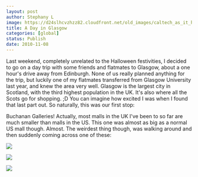 ```yaml
---
layout: post
author: Stephany L
image: https://d24slhcvzhzz82.cloudfront.net/old_images/caltech_as_it_happens/6a0105349b8251970b0133f5ac81f1970b.jpg
title: A Day in Glasgow 
categories: [global]
status: Publish
date: 2010-11-08
---
```


Last weekend, completely unrelated to the Halloween festivities, I decided to go on a day trip with some friends and flatmates to Glasgow, about a one hour's drive away from Edinburgh. None of us really planned anything for the trip, but luckily one of my flatmates transferred from Glasgow University last year, and knew the area very well. Glasgow is the largest city in Scotland, with the third highest population in the UK. It's also where all the Scots go for shopping. ;D You can imagine how excited I was when I found that last part out. So naturally, this was our first stop:

Buchanan Galleries! Actually, most malls in the UK I've been to so far are much smaller than malls in the US. This one was almost as big as a normal US mall though. Almost. The weirdest thing though, was walking around and then suddenly coming across one of these:


![](https://d24slhcvzhzz82.cloudfront.net/old_images/caltech_as_it_happens/6a0105349b8251970b013488cc9a09970c.jpg)

![](https://d24slhcvzhzz82.cloudfront.net/old_images/caltech_as_it_happens/6a0105349b8251970b013488cca17b970c.jpg)

![](https://d24slhcvzhzz82.cloudfront.net/old_images/caltech_as_it_happens/6a0105349b8251970b013488ccb5e7970c.jpg)

